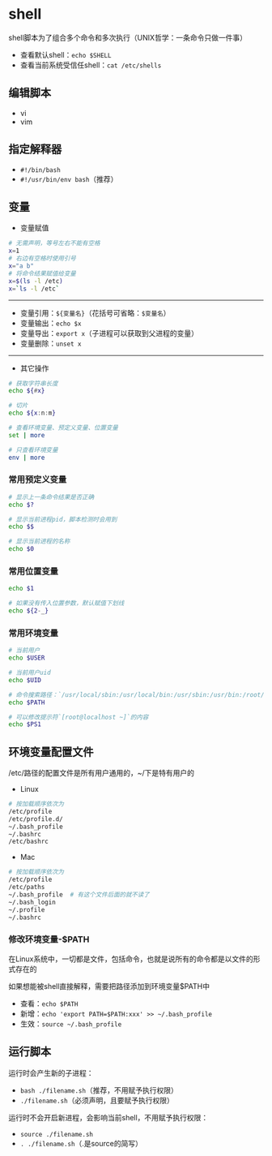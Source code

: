 # shell

shell脚本为了组合多个命令和多次执行（UNIX哲学：一条命令只做一件事）

- 查看默认shell：`echo $SHELL`
- 查看当前系统受信任shell：`cat /etc/shells`

## 编辑脚本

- vi
- vim

## 指定解释器

- `#!/bin/bash`
- `#!/usr/bin/env bash`（推荐）

## 变量

- 变量赋值

```bash
# 无需声明，等号左右不能有空格
x=1
# 右边有空格时使用引号
x="a b"
# 将命令结果赋值给变量
x=$(ls -l /etc)
x=`ls -l /etc`
```

---

- 变量引用：`${变量名}`（花括号可省略：`$变量名`）
- 变量输出：`echo $x`
- 变量导出：`export x`（子进程可以获取到父进程的变量）
- 变量删除：`unset x`

---

- 其它操作

```bash
# 获取字符串长度
echo ${#x}

# 切片
echo ${x:n:m}

# 查看环境变量、预定义变量、位置变量
set | more

# 只查看环境变量
env | more
```

### 常用预定义变量

```bash
# 显示上一条命令结果是否正确
echo $?

# 显示当前进程pid，脚本检测时会用到
echo $$

# 显示当前进程的名称
echo $0
```

### 常用位置变量

```bash
echo $1

# 如果没有传入位置参数，默认赋值下划线
echo ${2-_}
```

### 常用环境变量

```bash
# 当前用户
echo $USER

# 当前用户uid
echo $UID

# 命令搜索路径：`/usr/local/sbin:/usr/local/bin:/usr/sbin:/usr/bin:/root/bin`
echo $PATH

# 可以修改提示符`[root@localhost ~]`的内容
echo $PS1
```

## 环境变量配置文件

/etc/路径的配置文件是所有用户通用的，~/下是特有用户的

- Linux

```bash
# 按加载顺序依次为
/etc/profile
/etc/profile.d/
~/.bash_profile
~/.bashrc
/etc/bashrc
```

- Mac

```bash
# 按加载顺序依次为
/etc/profile
/etc/paths
~/.bash_profile  # 有这个文件后面的就不读了
~/.bash_login
~/.profile
~/.bashrc
```

### 修改环境变量-$PATH

在Linux系统中，一切都是文件，包括命令，也就是说所有的命令都是以文件的形式存在的

如果想能被shell直接解释，需要把路径添加到环境变量$PATH中

- 查看：`echo $PATH`
- 新增：`echo 'export PATH=$PATH:xxx' >> ~/.bash_profile`
- 生效：`source ~/.bash_profile`

## 运行脚本

运行时会产生新的子进程：
- `bash ./filename.sh`（推荐，不用赋予执行权限）
- `./filename.sh`（必须声明，且要赋予执行权限）

运行时不会开启新进程，会影响当前shell，不用赋予执行权限：
- `source ./filename.sh`
- `. ./filename.sh`（.是source的简写）
